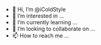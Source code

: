 - 👋 Hi, I’m @iColdStyle
- 👀 I’m interested in ...
- 🌱 I’m currently learning ...
- 💞️ I’m looking to collaborate on ...
- 📫 How to reach me ...

<!---
iColdStyle/iColdStyle is a ✨ special ✨ repository because its `README.md` (this file) appears on your GitHub profile.
You can click the Preview link to take a look at your changes.
--->
